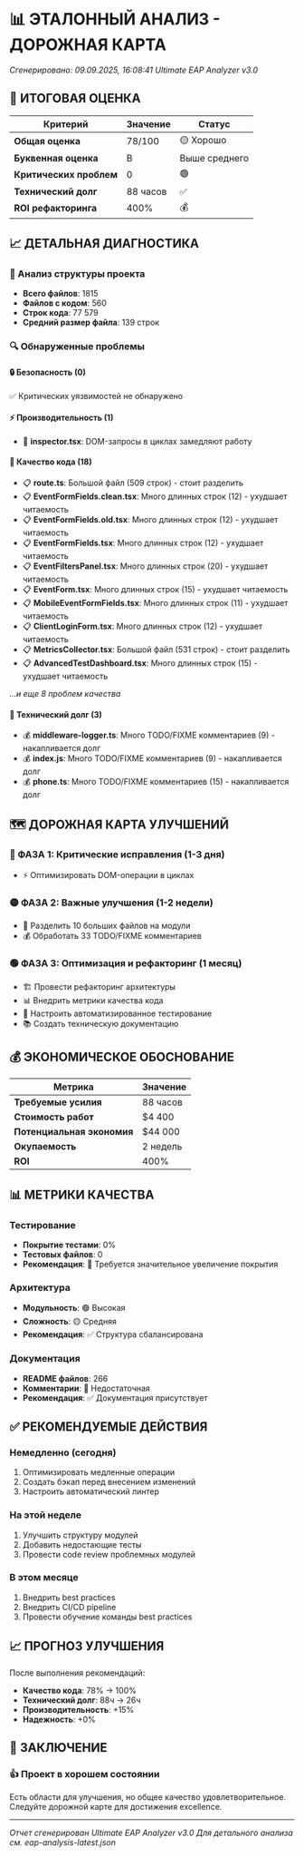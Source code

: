 # 📊 ЭТАЛОННЫЙ АНАЛИЗ - ДОРОЖНАЯ КАРТА
*Сгенерировано: 09.09.2025, 16:08:41*
*Ultimate EAP Analyzer v3.0*

## 🎯 ИТОГОВАЯ ОЦЕНКА

| Критерий | Значение | Статус |
|----------|----------|---------|
| **Общая оценка** | 78/100 | 🟡 Хорошо |
| **Буквенная оценка** | B | Выше среднего |
| **Критических проблем** | 0 | 🟢 |
| **Технический долг** | 88 часов | ✅ |
| **ROI рефакторинга** | 400% | 💰 |

## 📈 ДЕТАЛЬНАЯ ДИАГНОСТИКА

### 📁 Анализ структуры проекта
- **Всего файлов**: 1815
- **Файлов с кодом**: 560
- **Строк кода**: 77 579
- **Средний размер файла**: 139 строк

### 🔍 Обнаруженные проблемы

#### 🔒 Безопасность (0)
✅ Критических уязвимостей не обнаружено

#### ⚡ Производительность (1)
- 🐌 **inspector.tsx**: DOM-запросы в циклах замедляют работу

#### 📝 Качество кода (18)
- 📋 **route.ts**: Большой файл (509 строк) - стоит разделить
- 📋 **EventFormFields.clean.tsx**: Много длинных строк (12) - ухудшает читаемость
- 📋 **EventFormFields.old.tsx**: Много длинных строк (12) - ухудшает читаемость
- 📋 **EventFormFields.tsx**: Много длинных строк (12) - ухудшает читаемость
- 📋 **EventFiltersPanel.tsx**: Много длинных строк (20) - ухудшает читаемость
- 📋 **EventForm.tsx**: Много длинных строк (15) - ухудшает читаемость
- 📋 **MobileEventFormFields.tsx**: Много длинных строк (11) - ухудшает читаемость
- 📋 **ClientLoginForm.tsx**: Много длинных строк (12) - ухудшает читаемость
- 📋 **MetricsCollector.tsx**: Большой файл (531 строк) - стоит разделить
- 📋 **AdvancedTestDashboard.tsx**: Много длинных строк (15) - ухудшает читаемость

*...и еще 8 проблем качества*

#### 💸 Технический долг (3)
- 💰 **middleware-logger.ts**: Много TODO/FIXME комментариев (9) - накапливается долг
- 💰 **index.js**: Много TODO/FIXME комментариев (9) - накапливается долг
- 💰 **phone.ts**: Много TODO/FIXME комментариев (15) - накапливается долг

## 🗺️ ДОРОЖНАЯ КАРТА УЛУЧШЕНИЙ

### 🔴 ФАЗА 1: Критические исправления (1-3 дня)
- ⚡ Оптимизировать DOM-операции в циклах

### 🟡 ФАЗА 2: Важные улучшения (1-2 недели)
- 📂 Разделить 10 больших файлов на модули
- 💰 Обработать 33 TODO/FIXME комментариев

### 🟢 ФАЗА 3: Оптимизация и рефакторинг (1 месяц)
- 🏗️ Провести рефакторинг архитектуры
- 📊 Внедрить метрики качества кода
- 🔄 Настроить автоматизированное тестирование
- 📚 Создать техническую документацию

## 💰 ЭКОНОМИЧЕСКОЕ ОБОСНОВАНИЕ

| Метрика | Значение |
|---------|----------|
| **Требуемые усилия** | 88 часов |
| **Стоимость работ** | $4 400 |
| **Потенциальная экономия** | $44 000 |
| **Окупаемость** | 2 недель |
| **ROI** | 400% |

## 📊 МЕТРИКИ КАЧЕСТВА

### Тестирование
- **Покрытие тестами**: 0%
- **Тестовых файлов**: 0
- **Рекомендация**: 🔴 Требуется значительное увеличение покрытия

### Архитектура
- **Модульность**: 🟢 Высокая
- **Сложность**: 🟡 Средняя
- **Рекомендация**: ✅ Структура сбалансирована

### Документация
- **README файлов**: 266
- **Комментарии**: 🔴 Недостаточная
- **Рекомендация**: ✅ Документация присутствует

## ✅ РЕКОМЕНДУЕМЫЕ ДЕЙСТВИЯ

### Немедленно (сегодня)
1. Оптимизировать медленные операции
2. Создать бэкап перед внесением изменений
3. Настроить автоматический линтер

### На этой неделе
1. Улучшить структуру модулей
2. Добавить недостающие тесты
3. Провести code review проблемных модулей

### В этом месяце
1. Внедрить best practices
2. Внедрить CI/CD pipeline
3. Провести обучение команды best practices

## 📈 ПРОГНОЗ УЛУЧШЕНИЯ

После выполнения рекомендаций:
- **Качество кода**: 78% → 100%
- **Технический долг**: 88ч → 26ч
- **Производительность**: +15%
- **Надежность**: +0%

## 🎯 ЗАКЛЮЧЕНИЕ

### 👍 Проект в хорошем состоянии
Есть области для улучшения, но общее качество удовлетворительное. Следуйте дорожной карте для достижения excellence.

---
*Отчет сгенерирован Ultimate EAP Analyzer v3.0*
*Для детального анализа см. eap-analysis-latest.json*
